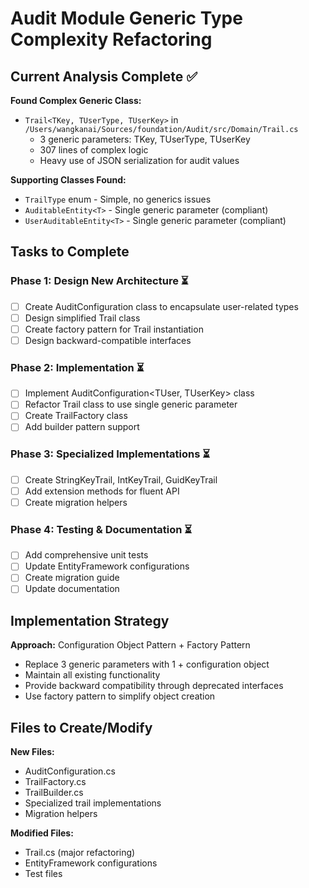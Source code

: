 # Audit Module Generic Type Complexity Refactoring

## Current Analysis Complete ✅

**Found Complex Generic Class:**

- `Trail<TKey, TUserType, TUserKey>` in `/Users/wangkanai/Sources/foundation/Audit/src/Domain/Trail.cs`
   - 3 generic parameters: TKey, TUserType, TUserKey
   - 307 lines of complex logic
   - Heavy use of JSON serialization for audit values

**Supporting Classes Found:**

- `TrailType` enum - Simple, no generics issues
- `AuditableEntity<T>` - Single generic parameter (compliant)
- `UserAuditableEntity<T>` - Single generic parameter (compliant)

## Tasks to Complete

### Phase 1: Design New Architecture ⏳

- [ ] Create AuditConfiguration class to encapsulate user-related types
- [ ] Design simplified Trail<TKey> class
- [ ] Create factory pattern for Trail instantiation
- [ ] Design backward-compatible interfaces

### Phase 2: Implementation ⏳

- [ ] Implement AuditConfiguration<TUser, TUserKey> class
- [ ] Refactor Trail class to use single generic parameter
- [ ] Create TrailFactory class
- [ ] Add builder pattern support

### Phase 3: Specialized Implementations ⏳

- [ ] Create StringKeyTrail, IntKeyTrail, GuidKeyTrail
- [ ] Add extension methods for fluent API
- [ ] Create migration helpers

### Phase 4: Testing & Documentation ⏳

- [ ] Add comprehensive unit tests
- [ ] Update EntityFramework configurations
- [ ] Create migration guide
- [ ] Update documentation

## Implementation Strategy

**Approach:** Configuration Object Pattern + Factory Pattern

- Replace 3 generic parameters with 1 + configuration object
- Maintain all existing functionality
- Provide backward compatibility through deprecated interfaces
- Use factory pattern to simplify object creation

## Files to Create/Modify

**New Files:**

- AuditConfiguration.cs
- TrailFactory.cs
- TrailBuilder.cs
- Specialized trail implementations
- Migration helpers

**Modified Files:**

- Trail.cs (major refactoring)
- EntityFramework configurations
- Test files